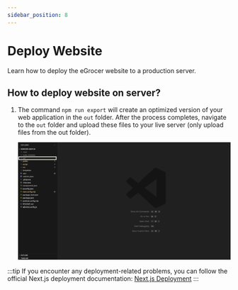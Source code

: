 ```yaml
---
sidebar_position: 8
---
```


# Deploy Website

Learn how to deploy the eGrocer website to a production server.

## How to deploy website on server?

1. The command `npm run export` will create an optimized version of your web application in the `out` folder. After the process completes, navigate to the `out` folder and upload these files to your live server (only upload files from the out folder).

   ![Out Folder](/img/website/images/nextjs-out-folder.png)

:::tip
If you encounter any deployment-related problems, you can follow the official Next.js deployment documentation: [Next.js Deployment](https://nextjs.org/docs/pages/building-your-application/deploying)
:::
